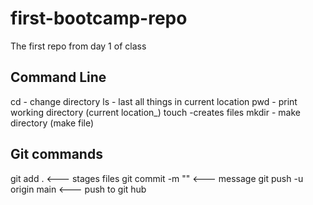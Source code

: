 # first-bootcamp-repo
The first repo from day 1 of class

## Command Line

cd - change directory
ls - last all things in current location
pwd - print working directory (current location_)
touch -creates files
mkdir - make directory (make file)

## Git commands

git add . <--- stages files
git commit -m ""  <--- message
git push -u origin main <--- push to git hub